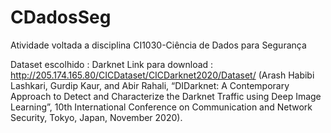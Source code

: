 # CDadosSeg
Atividade voltada a disciplina CI1030-Ciência de Dados para Segurança

Dataset escolhido : Darknet Link para download : http://205.174.165.80/CICDataset/CICDarknet2020/Dataset/ (Arash Habibi Lashkari, Gurdip Kaur, and Abir Rahali, “DIDarknet: A Contemporary Approach to Detect and Characterize the Darknet Traffic using Deep Image Learning”, 10th International Conference on Communication and Network Security, Tokyo, Japan, November 2020).

